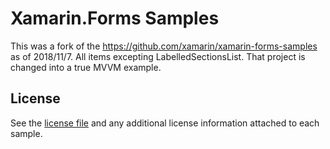 Xamarin.Forms Samples
=====================

This was a fork of the https://github.com/xamarin/xamarin-forms-samples as of 2018/11/7. All items excepting LabelledSectionsList. That project is changed into a true MVVM example.

License
-------

See the [license file](LICENSE) and any additional license information attached to each sample.